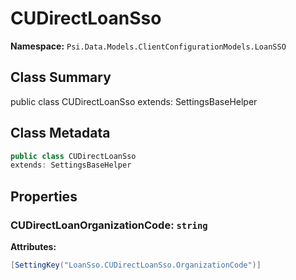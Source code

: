 # CUDirectLoanSso

**Namespace:** `Psi.Data.Models.ClientConfigurationModels.LoanSSO`

## Class Summary

public class CUDirectLoanSso
extends: SettingsBaseHelper

## Class Metadata

```typescript
public class CUDirectLoanSso
extends: SettingsBaseHelper
```

## Properties

### CUDirectLoanOrganizationCode: `string`

**Attributes:**
```csharp
[SettingKey("LoanSso.CUDirectLoanSso.OrganizationCode")]
```
